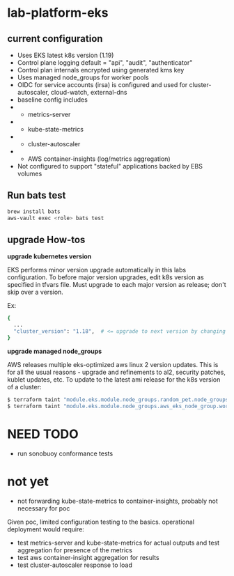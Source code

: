 # lab-platform-eks

## current configuration

- Uses EKS latest k8s version (1.19)
- Control plane logging default = "api", "audit", "authenticator"
- Control plan internals encrypted using generated kms key
- Uses managed node_groups for worker pools
- OIDC for service accounts (irsa) is configured and used for cluster-autoscaler, cloud-watch, external-dns
- baseline config includes
- - metrics-server
- - kube-state-metrics
- - cluster-autoscaler
- - AWS container-insights (log/metrics aggregation)
- Not configured to support "stateful" applications backed by EBS volumes


## Run bats test
```sh
brew install bats
aws-vault exec <role> bats test
```

## upgrade How-tos

**upgrade kubernetes version**

EKS performs minor version upgrade automatically in this labs configuration. To before major version upgrades, edit k8s version as specified in tfvars file. Must upgrade to each major version as release; don't skip over a version.

Ex:
```bash
{
  ...
  "cluster_version": "1.18",  # <= upgrade to next version by changing to "1.19"
}
```

**upgrade managed node_groups**

AWS releases multiple eks-optimized aws linux 2 version updates. This is for all the usual reasons - upgrade and refinements to al2, security patches, kublet updates, etc. To update to the latest ami release for the k8s version of a cluster:

```bash
$ terraform taint "module.eks.module.node_groups.random_pet.node_groups[\"side_a\"]"
$ terraform taint "module.eks.module.node_groups.aws_eks_node_group.workers[\"side_a\"]"
```



# NEED TODO

- run sonobuoy conformance tests

# not yet

- not forwarding kube-state-metrics to container-insights, probably not necessary for poc

Given poc, limited configuration testing to the basics. operational deployment would require:

- test metrics-server and kube-state-metrics for actual outputs and test aggregation for presence of the metrics
- test aws container-insight aggregation for results
- test cluster-autoscaler response to load
